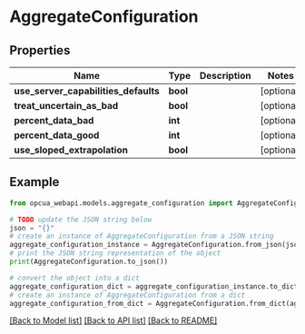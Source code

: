 # AggregateConfiguration


## Properties

Name | Type | Description | Notes
------------ | ------------- | ------------- | -------------
**use_server_capabilities_defaults** | **bool** |  | [optional] 
**treat_uncertain_as_bad** | **bool** |  | [optional] 
**percent_data_bad** | **int** |  | [optional] 
**percent_data_good** | **int** |  | [optional] 
**use_sloped_extrapolation** | **bool** |  | [optional] 

## Example

```python
from opcua_webapi.models.aggregate_configuration import AggregateConfiguration

# TODO update the JSON string below
json = "{}"
# create an instance of AggregateConfiguration from a JSON string
aggregate_configuration_instance = AggregateConfiguration.from_json(json)
# print the JSON string representation of the object
print(AggregateConfiguration.to_json())

# convert the object into a dict
aggregate_configuration_dict = aggregate_configuration_instance.to_dict()
# create an instance of AggregateConfiguration from a dict
aggregate_configuration_from_dict = AggregateConfiguration.from_dict(aggregate_configuration_dict)
```
[[Back to Model list]](../README.md#documentation-for-models) [[Back to API list]](../README.md#documentation-for-api-endpoints) [[Back to README]](../README.md)


